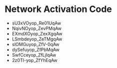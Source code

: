 # Network Activation Code
* sU3xVOyop_Re01UqAw
* NqivNOyop_ZevPMqAw
* EXmdXOyop_ZexXgqAw
* LSmbdeyop_ZeTMgqAw
* slOMGuyop_ZfV-0qAw
* dySefuyop_ZfPbMqAw
* SwfCceyop_ZfLjIqAw
* 2z0TI-yop_ZfYhEqAw